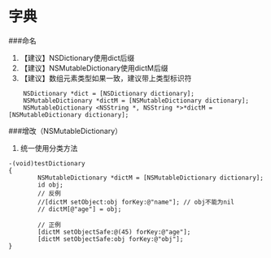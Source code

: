 # 字典

###命名
1.  【建议】NSDictionary使用dict后缀
2.  【建议】NSMutableDictionary使用dictM后缀
4.  【建议】数组元素类型如果一致，建议带上类型标识符
```objc
    NSDictionary *dict = [NSDictionary dictionary];
    NSMutableDictionary *dictM = [NSMutableDictionary dictionary];
    NSMutableDictionary <NSString *, NSString *>*dictM = [NSMutableDictionary dictionary];
```

###增改（NSMutableDictionary）
1. 统一使用分类方法
```objc
-(void)testDictionary
{
        NSMutableDictionary *dictM = [NSMutableDictionary dictionary];
        id obj;
        // 反例
        //[dictM setObject:obj forKey:@"name"]; // obj不能为nil
        // dictM[@"age"] = obj; 
        
        // 正例
        [dictM setObjectSafe:@(45) forKey:@"age"];
        [dictM setObjectSafe:obj forKey:@"obj"];
}
```